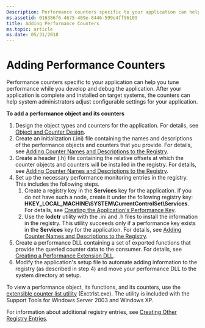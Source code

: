 ```yaml
---
Description: Performance counters specific to your application can help you tune performance while you develop and debug the application.
ms.assetid: 016386f6-4675-409e-8446-599e4ff96109
title: Adding Performance Counters
ms.topic: article
ms.date: 05/31/2018
---
```


# Adding Performance Counters

Performance counters specific to your application can help you tune performance while you develop and debug the application. After your application is complete and installed on target systems, the counters can help system administrators adjust configurable settings for your application.

**To add a performance object and its counters**

1.  Design the object types and counters for the application. For details, see [Object and Counter Design](object-and-counter-design.md).
2.  Create an initialization (.ini) file containing the names and descriptions of the performance objects and counters that you provide. For details, see [Adding Counter Names and Descriptions to the Registry](adding-counter-names-and-descriptions-to-the-registry.md).
3.  Create a header (.h) file containing the relative offsets at which the counter objects and counters will be installed in the registry. For details, see [Adding Counter Names and Descriptions to the Registry](adding-counter-names-and-descriptions-to-the-registry.md).
4.  Set up the necessary performance monitoring entries in the registry. This includes the following steps.
    1.  Create a registry key in the **Services** key for the application. If you do not have such a node, create it under the following registry key: **HKEY\_LOCAL\_MACHINE\\SYSTEM\\CurrentControlSet\\Services**. For details, see [Creating the Application's Performance Key](creating-the-applications-performance-key.md).
    2.  Use the **lodctr** utility with the .ini and .h files to install the information in the registry. This utility succeeds only if a performance key exists in the **Services** key for the application. For details, see [Adding Counter Names and Descriptions to the Registry](adding-counter-names-and-descriptions-to-the-registry.md).
5.  Create a performance DLL containing a set of exported functions that provide the queried counter data to the consumer. For details, see [Creating a Performance Extension DLL](creating-a-performance-extension-dll.md).
6.  Modify the application's setup file to automate adding information to the registry (as described in step 4) and move your performance DLL to the system directory at setup.

To view a performance object, its functions, and its counters, use the [extensible counter list utility](https://technet.microsoft.com/library/48edd368-2bde-4647-9fea-1b5f28a23ca9) (Exctrlst.exe). The utility is included with the Support Tools for Windows Server 2003 and Windows XP.

For information about additional registry entries, see [Creating Other Registry Entries](creating-other-registry-entries.md).

 

 



